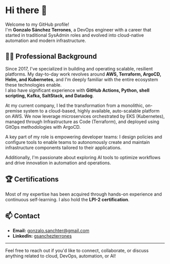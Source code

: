 # Hi there 👋

Welcome to my GitHub profile!  
I'm **Gonzalo Sánchez Terrones**, a DevOps engineer with a career that started in traditional SysAdmin roles and evolved into cloud-native automation and modern infrastructure.

## 🧑‍💻 Professional Background

Since 2017, I've specialized in building and operating scalable, resilient platforms. My day-to-day work revolves around **AWS, Terraform, ArgoCD, Helm, and Kubernetes**, and I’m deeply familiar with the entire ecosystem these technologies enable.  
I also have significant experience with **GitHub Actions, Python, shell scripting, Kafka, SaltStack, and Datadog**.

At my current company, I led the transformation from a monolithic, on-premise system to a cloud-based, highly available, auto-scalable platform on AWS. We now leverage microservices orchestrated by EKS (Kubernetes), managed through Infrastructure as Code (Terraform), and deployed using GitOps methodologies with ArgoCD.

A key part of my role is empowering developer teams: I design policies and configure tools to enable teams to autonomously create and maintain infrastructure components tailored to their applications.

Additionally, I'm passionate about exploring AI tools to optimize workflows and drive innovation in automation and operations.

## 🏆 Certifications

Most of my expertise has been acquired through hands-on experience and continuous self-learning. I also hold the **LPI-2 certification**.

## 📫 Contact

- **Email:** gonzalo.sanchter@gmail.com
- **LinkedIn:** [gsanchezterrones](https://www.linkedin.com/in/gsanchezterrones/?locale=en_US)

---

Feel free to reach out if you'd like to connect, collaborate, or discuss anything related to cloud, DevOps, automation, or AI!
